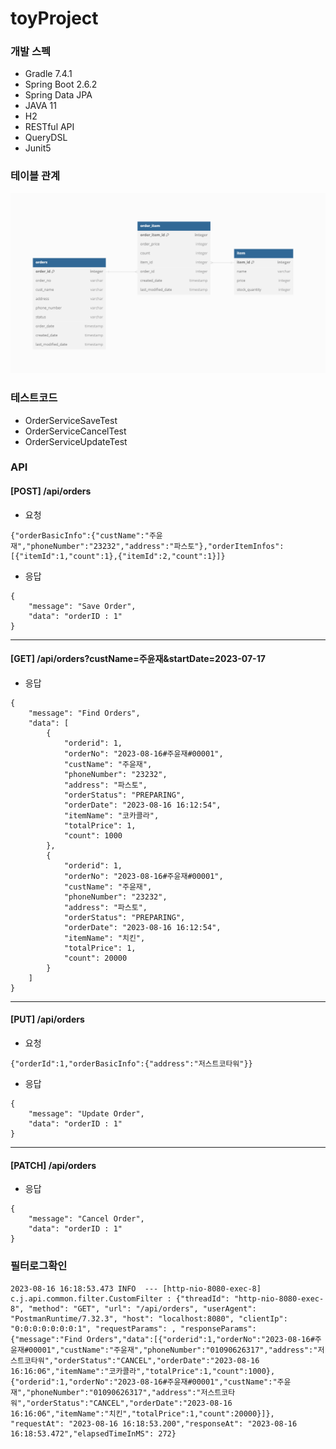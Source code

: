# toyProject

### 개발 스펙
- Gradle 7.4.1
- Spring Boot 2.6.2
- Spring Data JPA
- JAVA 11
- H2
- RESTful API
- QueryDSL
- Junit5

### 테이블 관계
![img.png](img.png)

### 테스트코드
- OrderServiceSaveTest
- OrderServiceCancelTest
- OrderServiceUpdateTest


### API
#### [POST] /api/orders
- 요청
```
{"orderBasicInfo":{"custName":"주윤재","phoneNumber":"23232","address":"파스토"},"orderItemInfos":[{"itemId":1,"count":1},{"itemId":2,"count":1}]}
```
- 응답
```
{
    "message": "Save Order",
    "data": "orderID : 1"
}
```
---
#### [GET] /api/orders?custName=주윤재&startDate=2023-07-17
- 응답
```
{
    "message": "Find Orders",
    "data": [
        {
            "orderid": 1,
            "orderNo": "2023-08-16#주윤재#00001",
            "custName": "주윤재",
            "phoneNumber": "23232",
            "address": "파스토",
            "orderStatus": "PREPARING",
            "orderDate": "2023-08-16 16:12:54",
            "itemName": "코카콜라",
            "totalPrice": 1,
            "count": 1000
        },
        {
            "orderid": 1,
            "orderNo": "2023-08-16#주윤재#00001",
            "custName": "주윤재",
            "phoneNumber": "23232",
            "address": "파스토",
            "orderStatus": "PREPARING",
            "orderDate": "2023-08-16 16:12:54",
            "itemName": "치킨",
            "totalPrice": 1,
            "count": 20000
        }
    ]
}
```
---
#### [PUT] /api/orders
- 요청
```
{"orderId":1,"orderBasicInfo":{"address":"저스트코타워"}}
```
- 응답
```
{
    "message": "Update Order",
    "data": "orderID : 1"
}
```
---
#### [PATCH] /api/orders
- 응답
```
{
    "message": "Cancel Order",
    "data": "orderID : 1"
}
```
### 필터로그확인
```
2023-08-16 16:18:53.473 INFO  --- [http-nio-8080-exec-8] c.j.api.common.filter.CustomFilter : {"threadId": "http-nio-8080-exec-8", "method": "GET", "url": "/api/orders", "userAgent": "PostmanRuntime/7.32.3", "host": "localhost:8080", "clientIp": "0:0:0:0:0:0:0:1", "requestParams": , "responseParams": {"message":"Find Orders","data":[{"orderid":1,"orderNo":"2023-08-16#주윤재#00001","custName":"주윤재","phoneNumber":"01090626317","address":"저스트코타워","orderStatus":"CANCEL","orderDate":"2023-08-16 16:16:06","itemName":"코카콜라","totalPrice":1,"count":1000},{"orderid":1,"orderNo":"2023-08-16#주윤재#00001","custName":"주윤재","phoneNumber":"01090626317","address":"저스트코타워","orderStatus":"CANCEL","orderDate":"2023-08-16 16:16:06","itemName":"치킨","totalPrice":1,"count":20000}]}, "requestAt": "2023-08-16 16:18:53.200","responseAt": "2023-08-16 16:18:53.472","elapsedTimeInMS": 272}
```
